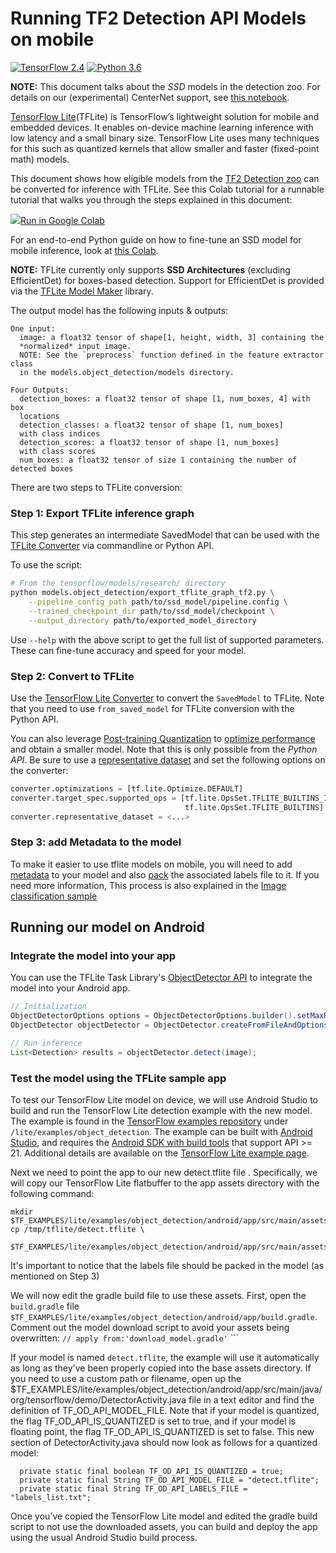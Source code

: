 # Running TF2 Detection API Models on mobile

[![TensorFlow 2.4](https://img.shields.io/badge/TensorFlow-2.4-FF6F00?logo=tensorflow)](https://github.com/tensorflow/tensorflow/releases/tag/v2.4.0)
[![Python 3.6](https://img.shields.io/badge/Python-3.6-3776AB)](https://www.python.org/downloads/release/python-360/)

**NOTE:** This document talks about the *SSD* models in the detection zoo. For
details on our (experimental) CenterNet support, see
[this notebook](../colab_tutorials/centernet_on_device.ipynb).

[TensorFlow Lite](https://www.tensorflow.org/mobile/tflite/)(TFLite) is
TensorFlow’s lightweight solution for mobile and embedded devices. It enables
on-device machine learning inference with low latency and a small binary size.
TensorFlow Lite uses many techniques for this such as quantized kernels that
allow smaller and faster (fixed-point math) models.

This document shows how eligible models from the
[TF2 Detection zoo](https://github.com/tensorflow/models/blob/master/research/object_detection/g3doc/tf2_detection_zoo.md)
can be converted for inference with TFLite. See this Colab tutorial for a
runnable tutorial that walks you through the steps explained in this document:

<a target="_blank" href="https://colab.research.google.com/github/tensorflow/models/blob/master/research/object_detection/colab_tutorials/convert_odt_model_to_TFLite.ipynb"><img src="https://www.tensorflow.org/images/colab_logo_32px.png" />Run
in Google Colab</a>

For an end-to-end Python guide on how to fine-tune an SSD model for mobile
inference, look at
[this Colab](../colab_tutorials/eager_few_shot_od_training_tflite.ipynb).

**NOTE:** TFLite currently only supports **SSD Architectures** (excluding
EfficientDet) for boxes-based detection. Support for EfficientDet is provided
via the [TFLite Model Maker](https://www.tensorflow.org/lite/tutorials/model_maker_object_detection)
library.

The output model has the following inputs & outputs:

```
One input:
  image: a float32 tensor of shape[1, height, width, 3] containing the
  *normalized* input image.
  NOTE: See the `preprocess` function defined in the feature extractor class
  in the models.object_detection/models directory.

Four Outputs:
  detection_boxes: a float32 tensor of shape [1, num_boxes, 4] with box
  locations
  detection_classes: a float32 tensor of shape [1, num_boxes]
  with class indices
  detection_scores: a float32 tensor of shape [1, num_boxes]
  with class scores
  num_boxes: a float32 tensor of size 1 containing the number of detected boxes
```

There are two steps to TFLite conversion:

### Step 1: Export TFLite inference graph

This step generates an intermediate SavedModel that can be used with the
[TFLite Converter](https://www.tensorflow.org/lite/convert) via commandline or
Python API.

To use the script:

```bash
# From the tensorflow/models/research/ directory
python models.object_detection/export_tflite_graph_tf2.py \
    --pipeline_config_path path/to/ssd_model/pipeline.config \
    --trained_checkpoint_dir path/to/ssd_model/checkpoint \
    --output_directory path/to/exported_model_directory
```

Use `--help` with the above script to get the full list of supported parameters.
These can fine-tune accuracy and speed for your model.

### Step 2: Convert to TFLite

Use the [TensorFlow Lite Converter](https://www.tensorflow.org/lite/convert) to
convert the `SavedModel` to TFLite. Note that you need to use `from_saved_model`
for TFLite conversion with the Python API.

You can also leverage
[Post-training Quantization](https://www.tensorflow.org/lite/performance/post_training_quantization)
to
[optimize performance](https://www.tensorflow.org/lite/performance/model_optimization)
and obtain a smaller model. Note that this is only possible from the *Python
API*. Be sure to use a
[representative dataset](https://www.tensorflow.org/lite/performance/post_training_quantization#full_integer_quantization)
and set the following options on the converter:

```python
converter.optimizations = [tf.lite.Optimize.DEFAULT]
converter.target_spec.supported_ops = [tf.lite.OpsSet.TFLITE_BUILTINS_INT8,
                                       tf.lite.OpsSet.TFLITE_BUILTINS]
converter.representative_dataset = <...>
```

### Step 3: add Metadata to the model

To make it easier to use tflite models on mobile, you will need to add
[metadata](https://www.tensorflow.org/lite/convert/metadata) to your model and
also
[pack](https://www.tensorflow.org/lite/convert/metadata#pack_metadata_and_associated_files_into_the_model)
the associated labels file to it.
If you need more information, This process is also explained in the
[Image classification sample](https://github.com/tensorflow/examples/tree/master/lite/examples/image_classification/metadata)

## Running our model on Android

### Integrate the model into your app
You can use the TFLite Task Library's [ObjectDetector API](https://www.tensorflow.org/lite/inference_with_metadata/task_library/object_detector)
to integrate the model into your Android app.

```java
// Initialization
ObjectDetectorOptions options = ObjectDetectorOptions.builder().setMaxResults(1).build();
ObjectDetector objectDetector = ObjectDetector.createFromFileAndOptions(context, modelFile, options);

// Run inference
List<Detection> results = objectDetector.detect(image);
```

### Test the model using the TFLite sample app

To test our TensorFlow Lite model on device, we will use Android Studio to build
and run the TensorFlow Lite detection example with the new model. The example is
found in the
[TensorFlow examples repository](https://github.com/tensorflow/examples) under
`/lite/examples/object_detection`. The example can be built with
[Android Studio](https://developer.android.com/studio/index.html), and requires
the
[Android SDK with build tools](https://developer.android.com/tools/revisions/build-tools.html)
that support API >= 21. Additional details are available on the
[TensorFlow Lite example page](https://github.com/tensorflow/examples/tree/master/lite/examples/object_detection/android).

Next we need to point the app to our new detect.tflite file . Specifically, we
will copy our TensorFlow Lite flatbuffer to the app assets directory with the
following command:

```shell
mkdir $TF_EXAMPLES/lite/examples/object_detection/android/app/src/main/assets
cp /tmp/tflite/detect.tflite \
  $TF_EXAMPLES/lite/examples/object_detection/android/app/src/main/assets
```

It's important to notice that the labels file should be packed in the model (as
mentioned on Step 3)

We will now edit the gradle build file to use these assets. First, open the
`build.gradle` file
`$TF_EXAMPLES/lite/examples/object_detection/android/app/build.gradle`. Comment
out the model download script to avoid your assets being overwritten: `// apply
from:'download_model.gradle'` ```

If your model is named `detect.tflite`, the example will use it automatically as
long as they've been properly copied into the base assets directory. If you need
to use a custom path or filename, open up the
$TF_EXAMPLES/lite/examples/object_detection/android/app/src/main/java/org/tensorflow/demo/DetectorActivity.java
file in a text editor and find the definition of TF_OD_API_MODEL_FILE. Note that
if your model is quantized, the flag TF_OD_API_IS_QUANTIZED is set to true, and
if your model is floating point, the flag TF_OD_API_IS_QUANTIZED is set to
false. This new section of DetectorActivity.java should now look as follows for
a quantized model:

```shell
  private static final boolean TF_OD_API_IS_QUANTIZED = true;
  private static final String TF_OD_API_MODEL_FILE = "detect.tflite";
  private static final String TF_OD_API_LABELS_FILE = "labels_list.txt";
```

Once you’ve copied the TensorFlow Lite model and edited the gradle build script
to not use the downloaded assets, you can build and deploy the app using the
usual Android Studio build process.
